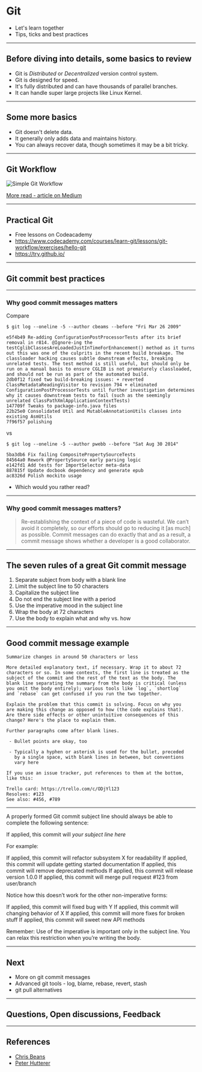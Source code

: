 # Git

- Let's learn together
- Tips, ticks and best practices

---

## Before diving into details, some basics to review

- Git is *Distributed* or *Decentralized* version control system.
- Git is designed for speed.
- It's fully distributed and can have thousands of parallel branches.
- It can handle super large projects like Linux Kernel.

---

## Some more basics

- Git doesn't delete data.
- It generally only adds data and maintains history.
- You can always recover data, though sometimes it may be a bit tricky.

---

## Git Workflow

![Simple Git Workflow](https://cdn-images-1.medium.com/max/2000/1*S1fNUzJCu7ftH5F-Gk6YOw.png)

[More read - article on Medium](https://medium.com/@jihdeh/simple-git-workflow-graphical-guide-2a1a0ae4e664)

---

## Practical Git

- Free lessons on Codeacademy 
- https://www.codecademy.com/courses/learn-git/lessons/git-workflow/exercises/hello-git
- https://try.github.io/

---

## Git commit best practices

---

### Why good commit messages matters

Compare

```
$ git log --oneline -5 --author cbeams --before "Fri Mar 26 2009"

e5f4b49 Re-adding ConfigurationPostProcessorTests after its brief removal in r814. @Ignore-ing the testCglibClassesAreLoadedJustInTimeForEnhancement() method as it turns out this was one of the culprits in the recent build breakage. The classloader hacking causes subtle downstream effects, breaking unrelated tests. The test method is still useful, but should only be run on a manual basis to ensure CGLIB is not prematurely classloaded, and should not be run as part of the automated build.
2db0f12 fixed two build-breaking issues: + reverted ClassMetadataReadingVisitor to revision 794 + eliminated ConfigurationPostProcessorTests until further investigation determines why it causes downstream tests to fail (such as the seemingly unrelated ClassPathXmlApplicationContextTests)
147709f Tweaks to package-info.java files
22b25e0 Consolidated Util and MutableAnnotationUtils classes into existing AsmUtils
7f96f57 polishing
```

vs 

```
$ git log --oneline -5 --author pwebb --before "Sat Aug 30 2014"

5ba3db6 Fix failing CompositePropertySourceTests
84564a0 Rework @PropertySource early parsing logic
e142fd1 Add tests for ImportSelector meta-data
887815f Update docbook dependency and generate epub
ac8326d Polish mockito usage
```

- Which would you rather read?

---

### Why good commit messages matters?


> Re-establishing the context of a piece of code is wasteful. We can’t avoid it completely, so our efforts should go to reducing it [as much] as possible. Commit messages can do exactly that and as a result, a commit message shows whether a developer is a good collaborator.

---

## The seven rules of a great Git commit message

1. Separate subject from body with a blank line
1. Limit the subject line to 50 characters
1. Capitalize the subject line
1. Do not end the subject line with a period
1. Use the imperative mood in the subject line
1. Wrap the body at 72 characters
1. Use the body to explain what and why vs. how

---

## Good commit message example

```
Summarize changes in around 50 characters or less

More detailed explanatory text, if necessary. Wrap it to about 72
characters or so. In some contexts, the first line is treated as the
subject of the commit and the rest of the text as the body. The
blank line separating the summary from the body is critical (unless
you omit the body entirely); various tools like `log`, `shortlog`
and `rebase` can get confused if you run the two together.

Explain the problem that this commit is solving. Focus on why you
are making this change as opposed to how (the code explains that).
Are there side effects or other unintuitive consequences of this
change? Here's the place to explain them.

Further paragraphs come after blank lines.

 - Bullet points are okay, too

 - Typically a hyphen or asterisk is used for the bullet, preceded
   by a single space, with blank lines in between, but conventions
   vary here

If you use an issue tracker, put references to them at the bottom,
like this:

Trello card: https://trello.com/c/ODjYl123
Resolves: #123
See also: #456, #789

```
---

A properly formed Git commit subject line should always be able to complete the following sentence:

If applied, this commit will *your subject line here*

For example:

If applied, this commit will refactor subsystem X for readability
If applied, this commit will update getting started documentation
If applied, this commit will remove deprecated methods
If applied, this commit will release version 1.0.0
If applied, this commit will merge pull request #123 from user/branch

Notice how this doesn’t work for the other non-imperative forms:

If applied, this commit will fixed bug with Y
If applied, this commit will changing behavior of X
If applied, this commit will more fixes for broken stuff
If applied, this commit will sweet new API methods

Remember: Use of the imperative is important only in the subject line. You can relax this restriction when you’re writing the body.

---

## Next

- More on git commit messages
- Advanced git tools - log, blame, rebase, revert, stash
- git pull alternatives

---

## Questions, Open discussions, Feedback

---

## References

- [Chris Beans](https://chris.beams.io/posts/git-commit/)
- [Peter Hutterer](http://who-t.blogspot.com/2009/12/on-commit-messages.html)
